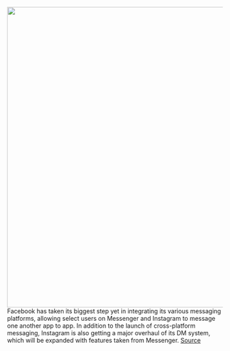 <img src='https://cdn.vox-cdn.com/thumbor/cPcB_rgstCJkhtccH7EhgtteOyk=/0x0:1536x864/1200x800/filters:focal(646x310:890x554)/cdn.vox-cdn.com/uploads/chorus_image/image/67558258/NRP_XAC_Privacy_Matters_Instagram_and_Messenger_banner.0.jpg' width='700px' /><br/>
Facebook has taken its biggest step yet in integrating its various messaging platforms, allowing select users on Messenger and Instagram to message one another app to app. In addition to the launch of cross-platform messaging, Instagram is also getting a major overhaul of its DM system, which will be expanded with features taken from Messenger.
<a href='https://www.theverge.com/2020/9/30/21495068/facebook-messenger-instagram-cross-platform-messaging-integration'> Source <a/>
